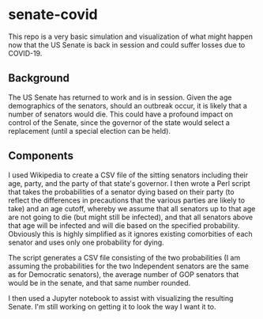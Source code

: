 # senate-covid

This repo is a very basic simulation and visualization of what might happen
now that the US Senate is back in session and could suffer losses due to
COVID-19.

## Background

The US Senate has returned to work and is in session.  Given the age
demographics of the senators, should an outbreak occur, it is likely
that a number of senators would die.  This could have a profound impact
on control of the Senate, since the governor of the state would select
a replacement (until a special election can be held).

## Components

I used Wikipedia to create a CSV file of the sitting senators including
their age, party, and the party of that state's governor. I then wrote a
Perl script that takes the probabilities of a senator dying based on their
party (to reflect the differences in precautions that the various parties
are likely to take) and an age cutoff, whereby we assume that all senators
up to that age are not going to die (but might still be infected), and that
all senators above that age will be infected and will die based on the
specified probability. Obviously this is highly simplified as it ignores
existing comorbities of each senator and uses only one probability for
dying.

The script generates a CSV file consisting of the two probabilities (I
am assuming the probabilities for the two Independent senators are the
same as for Democratic senators), the average number of GOP senators
that would be in the senate, and that same number rounded.

I then used a Jupyter notebook to assist with visualizing the resulting
Senate. I'm still working on getting it to look the way I want it to.
